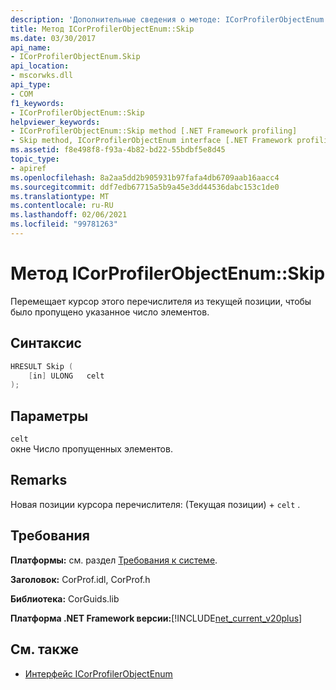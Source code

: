 ```yaml
---
description: 'Дополнительные сведения о методе: ICorProfilerObjectEnum:: Skip'
title: Метод ICorProfilerObjectEnum::Skip
ms.date: 03/30/2017
api_name:
- ICorProfilerObjectEnum.Skip
api_location:
- mscorwks.dll
api_type:
- COM
f1_keywords:
- ICorProfilerObjectEnum::Skip
helpviewer_keywords:
- ICorProfilerObjectEnum::Skip method [.NET Framework profiling]
- Skip method, ICorProfilerObjectEnum interface [.NET Framework profiling]
ms.assetid: f8e498f8-f93a-4b82-bd22-55bdbf5e8d45
topic_type:
- apiref
ms.openlocfilehash: 8a2aa5dd2b905931b97fafa4db6709aab16aacc4
ms.sourcegitcommit: ddf7edb67715a5b9a45e3dd44536dabc153c1de0
ms.translationtype: MT
ms.contentlocale: ru-RU
ms.lasthandoff: 02/06/2021
ms.locfileid: "99781263"
---
```

# <a name="icorprofilerobjectenumskip-method"></a>Метод ICorProfilerObjectEnum::Skip

Перемещает курсор этого перечислителя из текущей позиции, чтобы было пропущено указанное число элементов.  
  
## <a name="syntax"></a>Синтаксис  
  
```cpp  
HRESULT Skip (  
    [in] ULONG   celt  
);  
```  
  
## <a name="parameters"></a>Параметры  

 `celt`  
 окне Число пропущенных элементов.  
  
## <a name="remarks"></a>Remarks  

 Новая позиции курсора перечислителя: (Текущая позиции) + `celt` .  
  
## <a name="requirements"></a>Требования  

 **Платформы:** см. раздел [Требования к системе](../../get-started/system-requirements.md).  
  
 **Заголовок:** CorProf.idl, CorProf.h  
  
 **Библиотека:** CorGuids.lib  
  
 **Платформа .NET Framework версии:**[!INCLUDE[net_current_v20plus](../../../../includes/net-current-v20plus-md.md)]  
  
## <a name="see-also"></a>См. также

- [Интерфейс ICorProfilerObjectEnum](icorprofilerobjectenum-interface.md)
